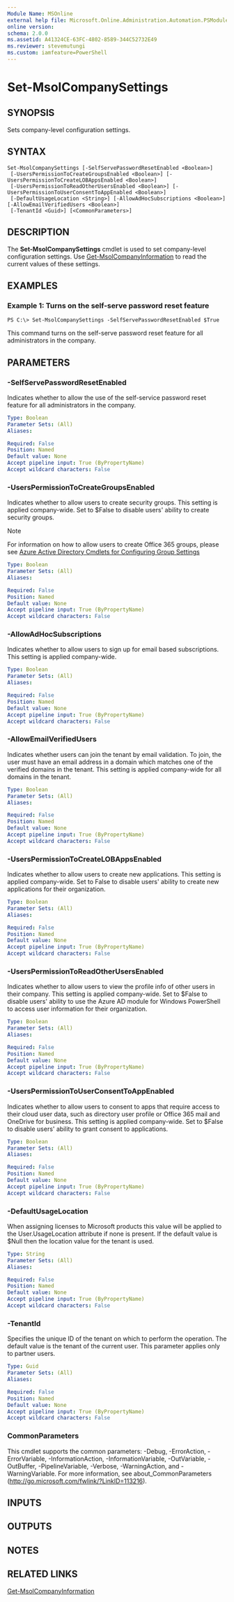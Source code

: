 ```yaml
---
Module Name: MSOnline
external help file: Microsoft.Online.Administration.Automation.PSModule.dll-Help.xml
online version:
schema: 2.0.0
ms.assetid: A41324CE-63FC-4802-8589-344C52732E49
ms.reviewer: stevemutungi
ms.custom: iamfeature=PowerShell
---
```


# Set-MsolCompanySettings

## SYNOPSIS
Sets company-level configuration settings.

## SYNTAX

```
Set-MsolCompanySettings [-SelfServePasswordResetEnabled <Boolean>]
 [-UsersPermissionToCreateGroupsEnabled <Boolean>] [-UsersPermissionToCreateLOBAppsEnabled <Boolean>]
 [-UsersPermissionToReadOtherUsersEnabled <Boolean>] [-UsersPermissionToUserConsentToAppEnabled <Boolean>]
 [-DefaultUsageLocation <String>] [-AllowAdHocSubscriptions <Boolean>] [-AllowEmailVerifiedUsers <Boolean>]
 [-TenantId <Guid>] [<CommonParameters>]
```

## DESCRIPTION
The **Set-MsolCompanySettings** cmdlet is used to set company-level configuration settings.
Use [Get-MsolCompanyInformation](./Get-MsolCompanyInformation.md) to read the current values of these settings.

## EXAMPLES

### Example 1: Turns on the self-serve password reset feature
```
PS C:\> Set-MsolCompanySettings -SelfServePasswordResetEnabled $True
```

This command turns on the self-serve password reset feature for all administrators in the company.

## PARAMETERS

### -SelfServePasswordResetEnabled
Indicates whether to allow the use of the self-service password reset feature for all administrators in the company.

```yaml
Type: Boolean
Parameter Sets: (All)
Aliases:

Required: False
Position: Named
Default value: None
Accept pipeline input: True (ByPropertyName)
Accept wildcard characters: False
```

### -UsersPermissionToCreateGroupsEnabled
Indicates whether to allow users to create security groups.
This setting is applied company-wide.  Set to $False to disable users' ability to create security groups. 

> [!NOTE]
> For information on how to allow users to create Office 365 groups, please see [Azure Active Directory Cmdlets for Configuring Group Settings](https://docs.microsoft.com/en-us/azure/active-directory/active-directory-accessmanagement-groups-settings-cmdlets)

```yaml
Type: Boolean
Parameter Sets: (All)
Aliases:

Required: False
Position: Named
Default value: None
Accept pipeline input: True (ByPropertyName)
Accept wildcard characters: False
```

### -AllowAdHocSubscriptions
Indicates whether to allow users to sign up for email based subscriptions.
This setting is applied company-wide.

```yaml
Type: Boolean
Parameter Sets: (All)
Aliases:

Required: False
Position: Named
Default value: None
Accept pipeline input: True (ByPropertyName)
Accept wildcard characters: False
```

### -AllowEmailVerifiedUsers
Indicates whether users can join the tenant by email validation.
To join, the user must have an email address in a domain which matches one of the verified domains in the tenant.
This setting is applied company-wide for all domains in the tenant.

```yaml
Type: Boolean
Parameter Sets: (All)
Aliases:

Required: False
Position: Named
Default value: None
Accept pipeline input: True (ByPropertyName)
Accept wildcard characters: False
```

### -UsersPermissionToCreateLOBAppsEnabled
Indicates whether to allow users to create new applications.
This setting is applied company-wide.
Set to False to disable users' ability to create new applications for their organization.

```yaml
Type: Boolean
Parameter Sets: (All)
Aliases:

Required: False
Position: Named
Default value: None
Accept pipeline input: True (ByPropertyName)
Accept wildcard characters: False
```

### -UsersPermissionToReadOtherUsersEnabled
Indicates whether to allow users to view the profile info of other users in their company.
This setting is applied company-wide.
Set to $False to disable users' ability to use the Azure AD module for Windows PowerShell to access user information for their organization.

```yaml
Type: Boolean
Parameter Sets: (All)
Aliases:

Required: False
Position: Named
Default value: None
Accept pipeline input: True (ByPropertyName)
Accept wildcard characters: False
```

### -UsersPermissionToUserConsentToAppEnabled
Indicates whether to allow users to consent to apps that require access to their cloud user data, such as directory user profile or Office 365 mail and OneDrive for business.
This setting is applied company-wide.
Set to $False to disable users' ability to grant consent to applications.

```yaml
Type: Boolean
Parameter Sets: (All)
Aliases:

Required: False
Position: Named
Default value: None
Accept pipeline input: True (ByPropertyName)
Accept wildcard characters: False
```

### -DefaultUsageLocation
When assigning licenses to Microsoft products this value will be applied to the User.UsageLocation attribute if none is present.
If the default value is $Null then the location value for the tenant is used.

```yaml
Type: String
Parameter Sets: (All)
Aliases:

Required: False
Position: Named
Default value: None
Accept pipeline input: True (ByPropertyName)
Accept wildcard characters: False
```

### -TenantId
Specifies the unique ID of the tenant on which to perform the operation.
The default value is the tenant of the current user.
This parameter applies only to partner users.

```yaml
Type: Guid
Parameter Sets: (All)
Aliases:

Required: False
Position: Named
Default value: None
Accept pipeline input: True (ByPropertyName)
Accept wildcard characters: False
```

### CommonParameters
This cmdlet supports the common parameters: -Debug, -ErrorAction, -ErrorVariable, -InformationAction, -InformationVariable, -OutVariable, -OutBuffer, -PipelineVariable, -Verbose, -WarningAction, and -WarningVariable. For more information, see about_CommonParameters (http://go.microsoft.com/fwlink/?LinkID=113216).

## INPUTS

## OUTPUTS

## NOTES

## RELATED LINKS
[Get-MsolCompanyInformation](./Get-MsolCompanyInformation.md)
